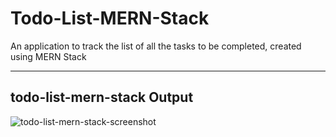 # Todo-List-MERN-Stack
An application to track the list of all the tasks to be completed, created using MERN Stack

---

## todo-list-mern-stack Output
![todo-list-mern-stack-screenshot](https://github.com/S-Gauri-23/login-signup-page-bootstrap/blob/master/todo-list-mern-stack.png)
